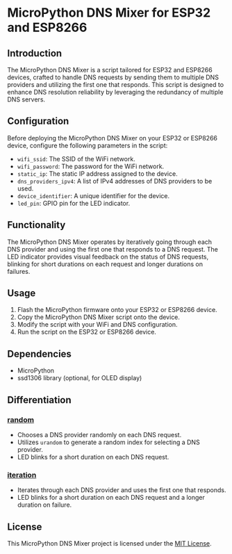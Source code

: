 # MicroPython DNS Mixer for ESP32 and ESP8266

## Introduction

The MicroPython DNS Mixer is a script tailored for ESP32 and ESP8266 devices, crafted to handle DNS requests by sending them to multiple DNS providers and utilizing the first one that responds. This script is designed to enhance DNS resolution reliability by leveraging the redundancy of multiple DNS servers.

## Configuration

Before deploying the MicroPython DNS Mixer on your ESP32 or ESP8266 device, configure the following parameters in the script:

- `wifi_ssid`: The SSID of the WiFi network.
- `wifi_password`: The password for the WiFi network.
- `static_ip`: The static IP address assigned to the device.
- `dns_providers_ipv4`: A list of IPv4 addresses of DNS providers to be used.
- `device_identifier`: A unique identifier for the device.
- `led_pin`: GPIO pin for the LED indicator.

## Functionality

The MicroPython DNS Mixer operates by iteratively going through each DNS provider and using the first one that responds to a DNS request. The LED indicator provides visual feedback on the status of DNS requests, blinking for short durations on each request and longer durations on failures.

## Usage

1. Flash the MicroPython firmware onto your ESP32 or ESP8266 device.
2. Copy the MicroPython DNS Mixer script onto the device.
3. Modify the script with your WiFi and DNS configuration.
4. Run the script on the ESP32 or ESP8266 device.

## Dependencies

- MicroPython
- ssd1306 library (optional, for OLED display)

## Differentiation

### [random](use_random.py)

- Chooses a DNS provider randomly on each DNS request.
- Utilizes `urandom` to generate a random index for selecting a DNS provider.
- LED blinks for a short duration on each DNS request.

### [iteration](use_iteration.py)

- Iterates through each DNS provider and uses the first one that responds.
- LED blinks for a short duration on each DNS request and a longer duration on failure.

## License

This MicroPython DNS Mixer project is licensed under the [MIT License](../../LICENSE).
